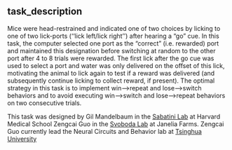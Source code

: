 ## task_description

Mice were head-restrained and indicated one of two choices by licking to one of two lick-ports (‘‘lick left/lick right’’) after hearing a “go” cue. 
In this task, the computer selected one port as the “correct” (i.e. rewarded) port and maintained this designation before switching at random to the other port after 4 to 8 trials were rewarded. 
The first lick after the go cue was used to select a port and water was only delivered on the offset of this lick, motivating the animal to lick again to test if a reward was delivered (and subsequently continue licking to collect reward, if present). 
The optimal strategy in this task is to implement win-->repeat and lose-->switch behaviors and to avoid executing win-->switch and lose-->repeat behaviors on two consecutive trials. 

This task was designed by Gil Mandelbaum in the [Sabatini Lab](https://sabatini.hms.harvard.edu/) at Harvard Medical School  Zengcai Guo in the [Svoboda Lab](https://sabatini.hms.harvard.edu/) at Janelia Farms. Zengcai Guo currently lead the Neural Circuits and Behavior lab at [Tsinghua University](http://circuits-ai.org/)
